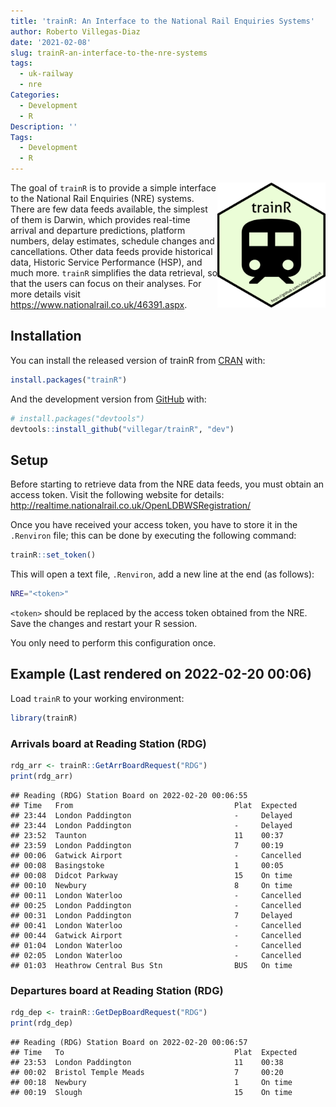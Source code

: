 ```yaml
---
title: 'trainR: An Interface to the National Rail Enquiries Systems'
author: Roberto Villegas-Diaz
date: '2021-02-08'
slug: trainR-an-interface-to-the-nre-systems
tags:
  - uk-railway
  - nre
Categories:
  - Development
  - R
Description: ''
Tags:
  - Development
  - R
---
```


<img src="https://raw.githubusercontent.com/villegar/trainR/main/inst/images/logo.png" alt="logo" align="right" height=200px/>

The goal of `trainR` is to provide a simple interface to the 
National Rail Enquiries (NRE) systems. There are few data feeds 
available, the simplest of them is Darwin, which provides real-time 
arrival and departure predictions, platform numbers, delay estimates, 
schedule changes and cancellations. Other data feeds provide historical 
data, Historic Service Performance (HSP), and much more. `trainR` 
simplifies the data retrieval, so that the users can focus on their 
analyses. For more details visit 
https://www.nationalrail.co.uk/46391.aspx.

## Installation

You can install the released version of trainR from [CRAN](https://CRAN.R-project.org) with:

``` r
install.packages("trainR")
```

And the development version from [GitHub](https://github.com/) with:

``` r
# install.packages("devtools")
devtools::install_github("villegar/trainR", "dev")
```

## Setup
Before starting to retrieve data from the NRE data feeds, you must obtain an access token. 
Visit the following website for details: http://realtime.nationalrail.co.uk/OpenLDBWSRegistration/

Once you have received your access token, you have to store it in the `.Renviron` file; this can be 
done by executing the following command:


```r
trainR::set_token()
```

This will open a text file, `.Renviron`, add a new line at the end (as follows):

```bash
NRE="<token>"
```

`<token>` should be replaced by the access token obtained from the NRE. Save the changes and restart 
your R session.

You only need to perform this configuration once.

## Example (Last rendered on 2022-02-20 00:06)

Load `trainR` to your working environment:

```r
library(trainR)
```

### Arrivals board at Reading Station (RDG)


```r
rdg_arr <- trainR::GetArrBoardRequest("RDG")
print(rdg_arr)
```

```
## Reading (RDG) Station Board on 2022-02-20 00:06:55
## Time   From                                    Plat  Expected
## 23:44  London Paddington                       -     Delayed
## 23:44  London Paddington                       -     Delayed
## 23:52  Taunton                                 11    00:37
## 23:59  London Paddington                       7     00:19
## 00:06  Gatwick Airport                         -     Cancelled
## 00:08  Basingstoke                             1     00:05
## 00:08  Didcot Parkway                          15    On time
## 00:10  Newbury                                 8     On time
## 00:11  London Waterloo                         -     Cancelled
## 00:25  London Paddington                       -     Cancelled
## 00:31  London Paddington                       7     Delayed
## 00:41  London Waterloo                         -     Cancelled
## 00:44  Gatwick Airport                         -     Cancelled
## 01:04  London Waterloo                         -     Cancelled
## 02:05  London Waterloo                         -     Cancelled
## 01:03  Heathrow Central Bus Stn                BUS   On time
```

### Departures board at Reading Station (RDG)


```r
rdg_dep <- trainR::GetDepBoardRequest("RDG")
print(rdg_dep)
```

```
## Reading (RDG) Station Board on 2022-02-20 00:06:57
## Time   To                                      Plat  Expected
## 23:53  London Paddington                       11    00:38
## 00:02  Bristol Temple Meads                    7     00:20
## 00:18  Newbury                                 1     On time
## 00:19  Slough                                  15    On time
```
